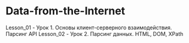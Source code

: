 # Data-from-the-Internet
Lesson_01 - Урок 1. Основы клиент-серверного взаимодействия. Парсинг API
Lesson_02 - Урок 2. Парсинг данных. HTML, DOM, XPath
